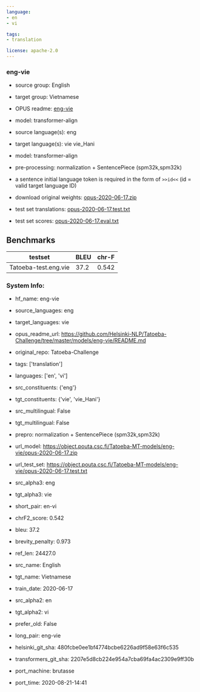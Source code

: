 ```yaml
---
language: 
- en
- vi

tags:
- translation

license: apache-2.0
---
```


### eng-vie

* source group: English 
* target group: Vietnamese 
*  OPUS readme: [eng-vie](https://github.com/Helsinki-NLP/Tatoeba-Challenge/tree/master/models/eng-vie/README.md)

*  model: transformer-align
* source language(s): eng
* target language(s): vie vie_Hani
* model: transformer-align
* pre-processing: normalization + SentencePiece (spm32k,spm32k)
* a sentence initial language token is required in the form of `>>id<<` (id = valid target language ID)
* download original weights: [opus-2020-06-17.zip](https://object.pouta.csc.fi/Tatoeba-MT-models/eng-vie/opus-2020-06-17.zip)
* test set translations: [opus-2020-06-17.test.txt](https://object.pouta.csc.fi/Tatoeba-MT-models/eng-vie/opus-2020-06-17.test.txt)
* test set scores: [opus-2020-06-17.eval.txt](https://object.pouta.csc.fi/Tatoeba-MT-models/eng-vie/opus-2020-06-17.eval.txt)

## Benchmarks

| testset               | BLEU  | chr-F |
|-----------------------|-------|-------|
| Tatoeba-test.eng.vie 	| 37.2 	| 0.542 |


### System Info: 
- hf_name: eng-vie

- source_languages: eng

- target_languages: vie

- opus_readme_url: https://github.com/Helsinki-NLP/Tatoeba-Challenge/tree/master/models/eng-vie/README.md

- original_repo: Tatoeba-Challenge

- tags: ['translation']

- languages: ['en', 'vi']

- src_constituents: {'eng'}

- tgt_constituents: {'vie', 'vie_Hani'}

- src_multilingual: False

- tgt_multilingual: False

- prepro:  normalization + SentencePiece (spm32k,spm32k)

- url_model: https://object.pouta.csc.fi/Tatoeba-MT-models/eng-vie/opus-2020-06-17.zip

- url_test_set: https://object.pouta.csc.fi/Tatoeba-MT-models/eng-vie/opus-2020-06-17.test.txt

- src_alpha3: eng

- tgt_alpha3: vie

- short_pair: en-vi

- chrF2_score: 0.542

- bleu: 37.2

- brevity_penalty: 0.973

- ref_len: 24427.0

- src_name: English

- tgt_name: Vietnamese

- train_date: 2020-06-17

- src_alpha2: en

- tgt_alpha2: vi

- prefer_old: False

- long_pair: eng-vie

- helsinki_git_sha: 480fcbe0ee1bf4774bcbe6226ad9f58e63f6c535

- transformers_git_sha: 2207e5d8cb224e954a7cba69fa4ac2309e9ff30b

- port_machine: brutasse

- port_time: 2020-08-21-14:41